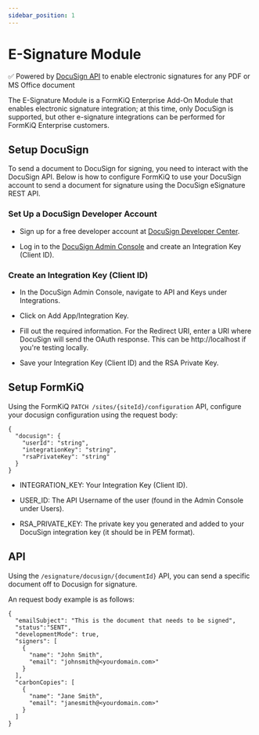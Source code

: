```yaml
---
sidebar_position: 1
---
```


# E-Signature Module

✅ Powered by [DocuSign API](https://www.docusign.com/) to enable electronic signatures for any PDF or MS Office document

The E-Signature Module is a FormKiQ Enterprise Add-On Module that enables electronic signature integration; at this time, only DocuSign is supported, but other e-signature integrations can be performed for FormKiQ Enterprise customers.

## Setup DocuSign

To send a document to DocuSign for signing, you need to interact with the DocuSign API. Below is how to configure FormKiQ to use your DocuSign account to send a document for signature using the DocuSign eSignature REST API.

### Set Up a DocuSign Developer Account

* Sign up for a free developer account at [DocuSign Developer Center](https://developers.docusign.com).

* Log in to the [DocuSign Admin Console](https://admindemo.docusign.com) and create an Integration Key (Client ID).

### Create an Integration Key (Client ID)

* In the DocuSign Admin Console, navigate to API and Keys under Integrations.

* Click on Add App/Integration Key.

* Fill out the required information. For the Redirect URI, enter a URI where DocuSign will send the OAuth response. This can be http://localhost if you're testing locally.

* Save your Integration Key (Client ID) and the RSA Private Key.

## Setup FormKiQ

Using the FormKiQ `PATCH /sites/{siteId}/configuration` API, configure your docusign configuration using the request body:

```
{
  "docusign": {
    "userId": "string",
    "integrationKey": "string",
    "rsaPrivateKey": "string"
  }
}
```

* INTEGRATION_KEY: Your Integration Key (Client ID).

* USER_ID: The API Username of the user (found in the Admin Console under Users).

* RSA_PRIVATE_KEY: The private key you generated and added to your DocuSign integration key (it should be in PEM format).

## API

Using the `/esignature/docusign/{documentId}` API, you can send a specific document off to Docusign for signature.

An request body example is as follows:

```
{
  "emailSubject": "This is the document that needs to be signed",
  "status":"SENT",
  "developmentMode": true,
  "signers": [
    {
      "name": "John Smith",
      "email": "johnsmith@<yourdomain.com>"
    }
  ],
  "carbonCopies": [
    {
      "name": "Jane Smith",
      "email": "janesmith@<yourdomain.com>"
    }
  ]
}
```
